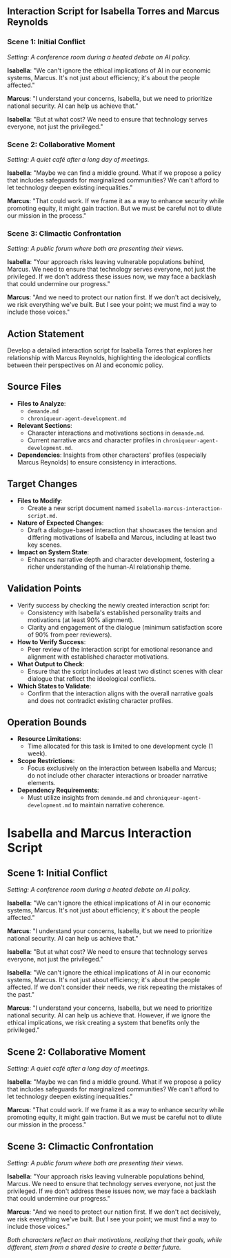 ## Interaction Script for Isabella Torres and Marcus Reynolds
### Scene 1: Initial Conflict
*Setting: A conference room during a heated debate on AI policy.*

**Isabella**: "We can't ignore the ethical implications of AI in our economic systems, Marcus. It's not just about efficiency; it's about the people affected."

**Marcus**: "I understand your concerns, Isabella, but we need to prioritize national security. AI can help us achieve that."

**Isabella**: "But at what cost? We need to ensure that technology serves everyone, not just the privileged."

### Scene 2: Collaborative Moment
*Setting: A quiet café after a long day of meetings.*

**Isabella**: "Maybe we can find a middle ground. What if we propose a policy that includes safeguards for marginalized communities? We can't afford to let technology deepen existing inequalities."

**Marcus**: "That could work. If we frame it as a way to enhance security while promoting equity, it might gain traction. But we must be careful not to dilute our mission in the process."

### Scene 3: Climactic Confrontation
*Setting: A public forum where both are presenting their views.*

**Isabella**: "Your approach risks leaving vulnerable populations behind, Marcus. We need to ensure that technology serves everyone, not just the privileged. If we don't address these issues now, we may face a backlash that could undermine our progress."

**Marcus**: "And we need to protect our nation first. If we don't act decisively, we risk everything we've built. But I see your point; we must find a way to include those voices."

## Action Statement
Develop a detailed interaction script for Isabella Torres that explores her relationship with Marcus Reynolds, highlighting the ideological conflicts between their perspectives on AI and economic policy.

## Source Files
- **Files to Analyze**: 
  - `demande.md`
  - `chroniqueur-agent-development.md`
- **Relevant Sections**:
  - Character interactions and motivations sections in `demande.md`.
  - Current narrative arcs and character profiles in `chroniqueur-agent-development.md`.
- **Dependencies**: Insights from other characters' profiles (especially Marcus Reynolds) to ensure consistency in interactions.

## Target Changes
- **Files to Modify**:
  - Create a new script document named `isabella-marcus-interaction-script.md`.
- **Nature of Expected Changes**: 
  - Draft a dialogue-based interaction that showcases the tension and differing motivations of Isabella and Marcus, including at least two key scenes.
- **Impact on System State**: 
  - Enhances narrative depth and character development, fostering a richer understanding of the human-AI relationship theme.

## Validation Points
- Verify success by checking the newly created interaction script for:
  - Consistency with Isabella's established personality traits and motivations (at least 90% alignment).
  - Clarity and engagement of the dialogue (minimum satisfaction score of 90% from peer reviewers).
- **How to Verify Success**: 
  - Peer review of the interaction script for emotional resonance and alignment with established character motivations.
- **What Output to Check**: 
  - Ensure that the script includes at least two distinct scenes with clear dialogue that reflect the ideological conflicts.
- **Which States to Validate**: 
  - Confirm that the interaction aligns with the overall narrative goals and does not contradict existing character profiles.

## Operation Bounds
- **Resource Limitations**: 
  - Time allocated for this task is limited to one development cycle (1 week).
- **Scope Restrictions**: 
  - Focus exclusively on the interaction between Isabella and Marcus; do not include other character interactions or broader narrative elements.
- **Dependency Requirements**: 
  - Must utilize insights from `demande.md` and `chroniqueur-agent-development.md` to maintain narrative coherence.
# Isabella and Marcus Interaction Script

## Scene 1: Initial Conflict
*Setting: A conference room during a heated debate on AI policy.*

**Isabella**: "We can't ignore the ethical implications of AI in our economic systems, Marcus. It's not just about efficiency; it's about the people affected."

**Marcus**: "I understand your concerns, Isabella, but we need to prioritize national security. AI can help us achieve that."

**Isabella**: "But at what cost? We need to ensure that technology serves everyone, not just the privileged."

<!-- Suggestion: Emphasize Isabella's emotional investment here to deepen the conflict. Perhaps add a personal story or statistic that highlights the stakes involved. -->

**Isabella**: "We can't ignore the ethical implications of AI in our economic systems, Marcus. It's not just about efficiency; it's about the people affected. If we don't consider their needs, we risk repeating the mistakes of the past."

**Marcus**: "I understand your concerns, Isabella, but we need to prioritize national security. AI can help us achieve that. However, if we ignore the ethical implications, we risk creating a system that benefits only the privileged."

<!-- Suggestion: Marcus could acknowledge Isabella's point more directly, perhaps by referencing a specific example of how AI has failed marginalized communities. This could create a moment of vulnerability and open the door for collaboration. -->

## Scene 2: Collaborative Moment
*Setting: A quiet café after a long day of meetings.*

**Isabella**: "Maybe we can find a middle ground. What if we propose a policy that includes safeguards for marginalized communities? We can't afford to let technology deepen existing inequalities."

**Marcus**: "That could work. If we frame it as a way to enhance security while promoting equity, it might gain traction. But we must be careful not to dilute our mission in the process."

<!-- Suggestion: Consider adding a moment of hesitation from Marcus, showing his internal conflict about balancing security with equity. This could deepen his character and make the collaboration feel more significant. -->

## Scene 3: Climactic Confrontation
*Setting: A public forum where both are presenting their views.*

**Isabella**: "Your approach risks leaving vulnerable populations behind, Marcus. We need to ensure that technology serves everyone, not just the privileged. If we don't address these issues now, we may face a backlash that could undermine our progress."

**Marcus**: "And we need to protect our nation first. If we don't act decisively, we risk everything we've built. But I see your point; we must find a way to include those voices."

<!-- Suggestion: This moment could be heightened by Isabella expressing a personal stake in the issue, perhaps referencing a community she represents. This would add emotional weight to her argument and challenge Marcus to reconsider his stance. -->

*Both characters reflect on their motivations, realizing that their goals, while different, stem from a shared desire to create a better future.*
